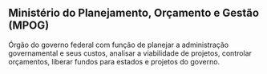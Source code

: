 Ministério do Planejamento, Orçamento e Gestão (MPOG)
---

Órgão do governo federal com função de planejar a administração governamental e seus custos, analisar a viabilidade de projetos, controlar orçamentos, liberar fundos para estados e projetos do governo.